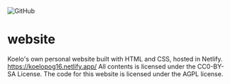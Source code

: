![GitHub](https://img.shields.io/github/license/koelopog16/website?color=green&label=License&logo=github&logoColor=green)

# website
Koelo's own personal website built with HTML and CSS, hosted in Netlify. https://koelopog16.netlify.app/  All contents is licensed under the CC0-BY-SA License. The code for this website is licensed under the AGPL license.
